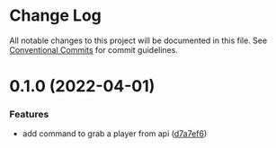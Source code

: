 # Change Log

All notable changes to this project will be documented in this file.
See [Conventional Commits](https://conventionalcommits.org) for commit guidelines.

# 0.1.0 (2022-04-01)


### Features

* add command to grab a player from api ([d7a7ef6](https://github.com/SpecteraLabs/npm-packages/commit/d7a7ef6885a99431edb4b5b3a0e6d844607e5c50))
